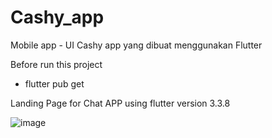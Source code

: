 # Cashy_app
Mobile app - UI Cashy app yang dibuat menggunakan Flutter

Before run this project
- flutter pub get

Landing Page for Chat APP using flutter version 3.3.8

![image](https://user-images.githubusercontent.com/57993220/235652200-ec0599d1-bc58-43d7-b42a-df7f9200155f.png)

